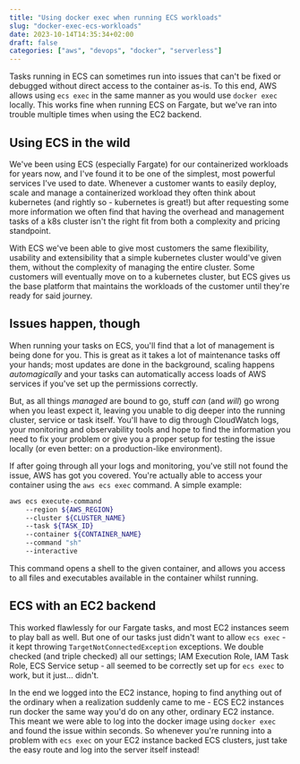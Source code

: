 ```yaml
---
title: "Using docker exec when running ECS workloads"
slug: "docker-exec-ecs-workloads"
date: 2023-10-14T14:35:34+02:00
draft: false
categories: ["aws", "devops", "docker", "serverless"]
---
```


Tasks running in ECS can sometimes run into issues that can't be fixed or debugged without direct access to the container as-is. To this end, AWS allows using `ecs exec` in the same manner as you would use `docker exec` locally. This works fine when running ECS on Fargate, but we've ran into trouble multiple times when using the EC2 backend. 

<!--more--> 

## Using ECS in the wild
We've been using ECS (especially Fargate) for our containerized workloads for years now, and I've found it to be one of the simplest, most powerful services I've used to date. Whenever a customer wants to easily deploy, scale and manage a containerized workload they often think about kubernetes (and rightly so - kubernetes is great!) but after requesting some more information we often find that having the overhead and management tasks of a k8s cluster isn't the right fit from both a complexity and pricing standpoint.

With ECS we've been able to give most customers the same flexibility, usability and extensibility that a simple kubernetes cluster would've given them, without the complexity of managing the entire cluster. Some customers will eventually move on to a kubernetes cluster, but ECS gives us the base platform that maintains the workloads of the customer until they're ready for said journey.

## Issues happen, though
When running your tasks on ECS, you'll find that a lot of management is being done for you. This is great as it takes a lot of maintenance tasks off your hands; most updates are done in the background, scaling happens _automagically_ and your tasks can automatically access loads of AWS services if you've set up the permissions correctly. 

But, as all things _managed_ are bound to go, stuff *can* (and *will*) go wrong when you least expect it, leaving you unable to dig deeper into the running cluster, service or task itself. You'll have to dig through CloudWatch logs, your monitoring and observability tools and hope to find the information you need to fix your problem or give you a proper setup for testing the issue locally (or even better: on a production-like environment).

If after going through all your logs and monitoring, you've still not found the issue, AWS has got you covered. You're actually able to access your container using the `aws ecs exec` command. A simple example:

```bash
aws ecs execute-command
    --region ${AWS_REGION} 
    --cluster ${CLUSTER_NAME} 
    --task ${TASK_ID}
    --container ${CONTAINER_NAME}
    --command "sh" 
    --interactive
```

This command opens a shell to the given container, and allows you access to all files and executables available in the container whilst running.

## ECS with an EC2 backend
This worked flawlessly for our Fargate tasks, and most EC2 instances seem to play ball as well. But one of our tasks just didn't want to allow `ecs exec` - it kept throwing `TargetNotConnectedException` exceptions. We double checked (and triple checked) all our settings; IAM Execution Role, IAM Task Role, ECS Service setup - all seemed to be correctly set up for `ecs exec` to work, but it just... didn't.

In the end we logged into the EC2 instance, hoping to find anything out of the ordinary when a realization suddenly came to me - ECS EC2 instances run docker the same way you'd do on any other, ordinary EC2 instance. This meant we were able to log into the docker image using `docker exec` and found the issue within seconds. So whenever you're running into a problem with `ecs exec` on your EC2 instance backed ECS clusters, just take the easy route and log into the server itself instead!